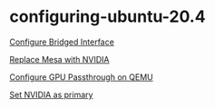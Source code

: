 # configuring-ubuntu-20.4

[Configure Bridged Interface](https://www.answertopia.com/ubuntu/creating-an-ubuntu-kvm-networked-bridge-interface/)

[Replace Mesa with NVIDIA](https://linuxconfig.org/how-to-install-the-nvidia-drivers-on-ubuntu-20-04-focal-fossa-linux)

[Configure GPU Passthrough on QEMU](https://mathiashueber.com/pci-passthrough-ubuntu-2004-virtual-machine/)

[Set NVIDIA as primary](https://askubuntu.com/questions/1198930/glxinfo-grep-opengl-not-showing-nvidia)
